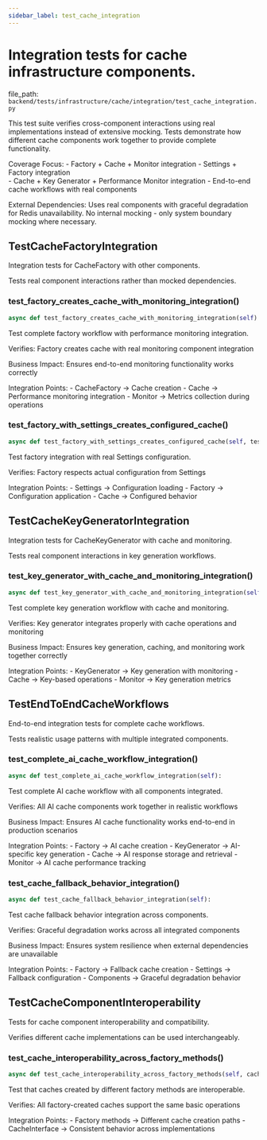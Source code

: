 ```yaml
---
sidebar_label: test_cache_integration
---
```


# Integration tests for cache infrastructure components.

  file_path: `backend/tests/infrastructure/cache/integration/test_cache_integration.py`

This test suite verifies cross-component interactions using real implementations
instead of extensive mocking. Tests demonstrate how different cache components
work together to provide complete functionality.

Coverage Focus:
    - Factory + Cache + Monitor integration
    - Settings + Factory integration  
    - Cache + Key Generator + Performance Monitor integration
    - End-to-end cache workflows with real components

External Dependencies:
    Uses real components with graceful degradation for Redis unavailability.
    No internal mocking - only system boundary mocking where necessary.

## TestCacheFactoryIntegration

Integration tests for CacheFactory with other components.

Tests real component interactions rather than mocked dependencies.

### test_factory_creates_cache_with_monitoring_integration()

```python
async def test_factory_creates_cache_with_monitoring_integration(self):
```

Test complete factory workflow with performance monitoring integration.

Verifies:
    Factory creates cache with real monitoring component integration
    
Business Impact:
    Ensures end-to-end monitoring functionality works correctly
    
Integration Points:
    - CacheFactory -> Cache creation
    - Cache -> Performance monitoring integration
    - Monitor -> Metrics collection during operations

### test_factory_with_settings_creates_configured_cache()

```python
async def test_factory_with_settings_creates_configured_cache(self, test_settings):
```

Test factory integration with real Settings configuration.

Verifies:
    Factory respects actual configuration from Settings
    
Integration Points:
    - Settings -> Configuration loading
    - Factory -> Configuration application
    - Cache -> Configured behavior

## TestCacheKeyGeneratorIntegration

Integration tests for CacheKeyGenerator with cache and monitoring.

Tests real component interactions in key generation workflows.

### test_key_generator_with_cache_and_monitoring_integration()

```python
async def test_key_generator_with_cache_and_monitoring_integration(self):
```

Test complete key generation workflow with cache and monitoring.

Verifies:
    Key generator integrates properly with cache operations and monitoring
    
Business Impact:
    Ensures key generation, caching, and monitoring work together correctly
    
Integration Points:
    - KeyGenerator -> Key generation with monitoring
    - Cache -> Key-based operations
    - Monitor -> Key generation metrics

## TestEndToEndCacheWorkflows

End-to-end integration tests for complete cache workflows.

Tests realistic usage patterns with multiple integrated components.

### test_complete_ai_cache_workflow_integration()

```python
async def test_complete_ai_cache_workflow_integration(self):
```

Test complete AI cache workflow with all components integrated.

Verifies:
    All AI cache components work together in realistic workflows
    
Business Impact:
    Ensures AI cache functionality works end-to-end in production scenarios
    
Integration Points:
    - Factory -> AI cache creation
    - KeyGenerator -> AI-specific key generation
    - Cache -> AI response storage and retrieval
    - Monitor -> AI cache performance tracking

### test_cache_fallback_behavior_integration()

```python
async def test_cache_fallback_behavior_integration(self):
```

Test cache fallback behavior integration across components.

Verifies:
    Graceful degradation works across all integrated components
    
Business Impact:
    Ensures system resilience when external dependencies are unavailable
    
Integration Points:
    - Factory -> Fallback cache creation
    - Settings -> Fallback configuration
    - Components -> Graceful degradation behavior

## TestCacheComponentInteroperability

Tests for cache component interoperability and compatibility.

Verifies different cache implementations can be used interchangeably.

### test_cache_interoperability_across_factory_methods()

```python
async def test_cache_interoperability_across_factory_methods(self, cache_type):
```

Test that caches created by different factory methods are interoperable.

Verifies:
    All factory-created caches support the same basic operations
    
Integration Points:
    - Factory methods -> Different cache creation paths
    - CacheInterface -> Consistent behavior across implementations
